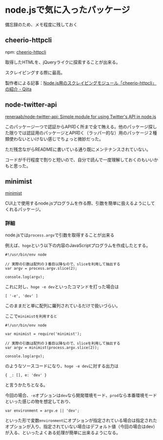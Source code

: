 # node.jsで気に入ったパッケージ

備忘録のため、メモ程度に残しておく

## cheerio-httpcli

npm: [cheerio-httpcli](https://www.npmjs.com/package/cheerio-httpcli)

取得したHTMLを、jQueryライクに探索することが出来る。

スクレイピングする際に最高。

製作者による記事：[Node.js用のスクレイピングモジュール「cheerio-httpcli」の紹介 - Qiita](http://qiita.com/ktty1220/items/e9e42247ede476d04ce2)

## node-twitter-api

[reneraab/node-twitter-api: Simple module for using Twitter's API in node.js](https://github.com/reneraab/node-twitter-api)

このパッケージ一つで認証からAPI叩く所まで全て賄える。他のパッケージ探した限りでは認証用のパッケージとAPI叩く（ラッパー的な）用のパッケージ２種類使わないといけない感じでちょっと微妙だった。

ただ残念ながらREADMEに書いている通り既にメンテナンスされていない。

コードが千行程度で割りと短いので、自分で読んで一度理解しておくのもいいかもと思った。

## minimist

[minimist](https://www.npmjs.com/package/minimist)

CUI上で使用するnode.jsプログラムを作る際、引数を簡単に扱えるようにしてくれるパッケージ。

### 詳細

node.jsでは`process.argv`で引数を取得することが出来る

例えば、`hoge`という以下の内容のJavaScriptプログラムを作成したとする。

```
#!/usr/bin/env node

// 実際の引数は配列の３番目以降なので、sliceを利用して抽出する
var argv = process.argv.slice(2);

console.log(argv);
```

これに対し、`hoge -e dev`といったコマンドを打った場合は

```
[ '-e', 'dev' ]
```

このままだと単に配列に羅列されているだけで扱いづらい。

ここで`minimistを利用すると`

```
#!/usr/bin/env node

var minimist = require('minimist');

// 実際の引数は配列の３番目以降なので、sliceを利用して抽出する
var argv = minimist(process.argv.slice(2));

console.log(argv);
```

のようなソースコードになり、`hoge -e dev`に対する出力は

```
{ _: [], e: 'dev' }
```

と言うかたちとなる。

今回の場合、`-e`オプションは`dev`なら開発環境モード、`prod`なら本番環境モードといった感じの物を想定しており、

```
var environment = argv.e || 'dev';
```

といった形で変数`environment`にオプションが指定されている場合は指定されたオプションが入り、指定されていない場合はデフォルト値（今回の場合はdev）が入る、といったよくある処理が簡単に出来るようになる。
